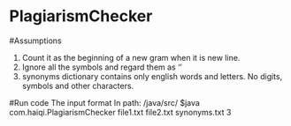 # PlagiarismChecker
#Assumptions
1. Count it as the beginning of a new gram when it is new line.
2. Ignore all the symbols and regard them as ‘’
3. synonyms dictionary contains only english words and letters. No digits, symbols and other characters.

#Run code
The input format
<source file> <target file> <synonyms file> <N gram>
In path: /java/src/
$java com.haiqi.PlagiarismChecker file1.txt file2.txt synonyms.txt 3
